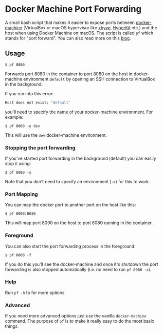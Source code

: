 # Docker Machine Port Forwarding

A small bash script that makes it easier to expose ports between [docker-machine](https://docs.docker.com/machine/) (VirtualBox or macOS hypervisor like [xhyve](https://github.com/machine-drivers/docker-machine-driver-xhyve), [HyperKit](https://github.com/machine-drivers/docker-machine-driver-hyperkit) etc.) and the host when using Docker Machine on macOS. The script is called `pf` which stands for "port forward". You can also read more on this [blog](http://code.haleby.se/2016/04/08/docker-machine-port-forwarding/).

## Usage

	$ pf 8080

Forwards port 8080 in the container to port 8080 on the host in docker-machine environment `default` by opening an SSH connection to VirtualBox in the background.

If you run into this error:

```bash
Host does not exist: "default"
```

you'll need to specify the name of your docker-machine environment. For example:

	$ pf 8080 -e dev

This will use the `dev` docker-machine environment.

### Stopping the port forwarding

If you've started port forwarding in the background (default) you can easily stop it using:

	$ pf 8080 -s

Note that you don't need to specify an environment (`-e`) for this to work.

### Port Mapping

You can map the docker port to another port on the host like this:

	$ pf 8090:8080

This will map port 8090 on the host to port 8080 running in the container.

### Foreground

You can also start the port forwarding process in the foreground:

	$ pf 8080 -f

If you do this you'll see the docker-machine and once it's shutdown the port forwarding is also stopped automatically (i.e. no need to run `pf 8080 -s`).

### Help

Run `pf -h` to for more options

### Advanced

If you need more advanced options just use the vanilla `docker-machine` command. The purpose of `pf` is to make it really easy to do the most basic things.
